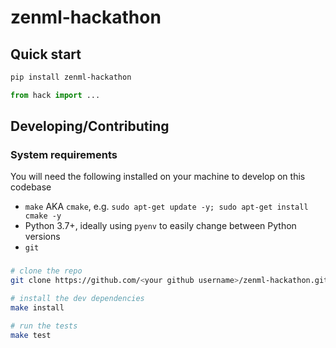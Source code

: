# zenml-hackathon

## Quick start

```bash
pip install zenml-hackathon
```

```python
from hack import ...
```

## Developing/Contributing

### System requirements

You will need the following installed on your machine to develop on this codebase

- `make` AKA `cmake`, e.g. `sudo apt-get update -y; sudo apt-get install cmake -y`
- Python 3.7+, ideally using `pyenv` to easily change between Python versions
- `git`

### 

```bash
# clone the repo
git clone https://github.com/<your github username>/zenml-hackathon.git

# install the dev dependencies
make install

# run the tests
make test
```
